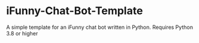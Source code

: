 # iFunny-Chat-Bot-Template
A simple template for an iFunny chat bot written in Python. Requires Python 3.8 or higher
